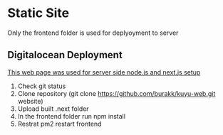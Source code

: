 # Static Site

Only the frontend folder is used for deplyoyment to server

## Digitalocean Deployment

[This web page was used for server side node.js and next.js setup](https://www.coderrocketfuel.com/article/how-to-deploy-a-next-js-website-to-a-digital-ocean-server)

1. Check git status
2. Clone repository (git clone https://github.com/burakk/kuyu-web.git website)
3. Upload built .next folder
4. In the frontend folder run npm install
5. Restrat  pm2 restart frontend
